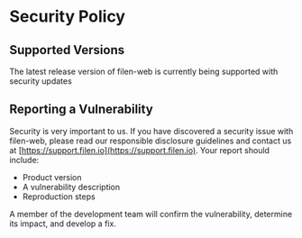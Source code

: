 # Security Policy

## Supported Versions

The latest release version of filen-web is currently being supported with security updates

## Reporting a Vulnerability

Security is very important to us. If you have discovered a security issue with filen-web,
please read our responsible disclosure guidelines and contact us at [https://support.filen.io](https://support.filen.io).
Your report should include:

-   Product version
-   A vulnerability description
-   Reproduction steps

A member of the development team will confirm the vulnerability, determine its impact, and develop a fix.
